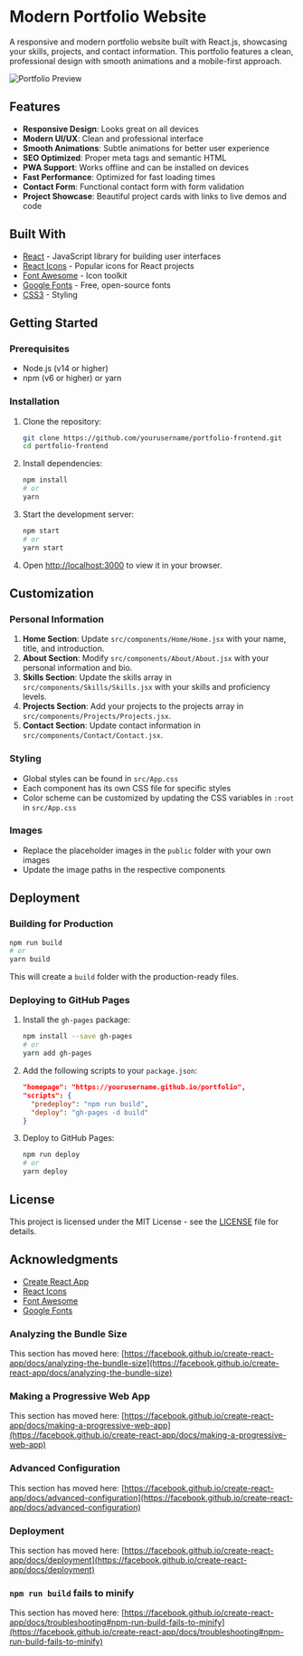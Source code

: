 # Modern Portfolio Website

A responsive and modern portfolio website built with React.js, showcasing your skills, projects, and contact information. This portfolio features a clean, professional design with smooth animations and a mobile-first approach.

![Portfolio Preview](./public/portfolio-preview.png)

## Features

- **Responsive Design**: Looks great on all devices
- **Modern UI/UX**: Clean and professional interface
- **Smooth Animations**: Subtle animations for better user experience
- **SEO Optimized**: Proper meta tags and semantic HTML
- **PWA Support**: Works offline and can be installed on devices
- **Fast Performance**: Optimized for fast loading times
- **Contact Form**: Functional contact form with form validation
- **Project Showcase**: Beautiful project cards with links to live demos and code

## Built With

- [React](https://reactjs.org/) - JavaScript library for building user interfaces
- [React Icons](https://react-icons.github.io/react-icons/) - Popular icons for React projects
- [Font Awesome](https://fontawesome.com/) - Icon toolkit
- [Google Fonts](https://fonts.google.com/) - Free, open-source fonts
- [CSS3](https://developer.mozilla.org/en-US/docs/Web/CSS) - Styling

## Getting Started

### Prerequisites

- Node.js (v14 or higher)
- npm (v6 or higher) or yarn

### Installation

1. Clone the repository:
   ```bash
   git clone https://github.com/yourusername/portfolio-frontend.git
   cd portfolio-frontend
   ```

2. Install dependencies:
   ```bash
   npm install
   # or
   yarn
   ```

3. Start the development server:
   ```bash
   npm start
   # or
   yarn start
   ```

4. Open [http://localhost:3000](http://localhost:3000) to view it in your browser.

## Customization

### Personal Information

1. **Home Section**: Update `src/components/Home/Home.jsx` with your name, title, and introduction.
2. **About Section**: Modify `src/components/About/About.jsx` with your personal information and bio.
3. **Skills Section**: Update the skills array in `src/components/Skills/Skills.jsx` with your skills and proficiency levels.
4. **Projects Section**: Add your projects to the projects array in `src/components/Projects/Projects.jsx`.
5. **Contact Section**: Update contact information in `src/components/Contact/Contact.jsx`.

### Styling

- Global styles can be found in `src/App.css`
- Each component has its own CSS file for specific styles
- Color scheme can be customized by updating the CSS variables in `:root` in `src/App.css`

### Images

- Replace the placeholder images in the `public` folder with your own images
- Update the image paths in the respective components

## Deployment

### Building for Production

```bash
npm run build
# or
yarn build
```

This will create a `build` folder with the production-ready files.

### Deploying to GitHub Pages

1. Install the `gh-pages` package:
   ```bash
   npm install --save gh-pages
   # or
   yarn add gh-pages
   ```

2. Add the following scripts to your `package.json`:
   ```json
   "homepage": "https://yourusername.github.io/portfolio",
   "scripts": {
     "predeploy": "npm run build",
     "deploy": "gh-pages -d build"
   }
   ```

3. Deploy to GitHub Pages:
   ```bash
   npm run deploy
   # or
   yarn deploy
   ```

## License

This project is licensed under the MIT License - see the [LICENSE](LICENSE) file for details.

## Acknowledgments

- [Create React App](https://create-react-app.dev/)
- [React Icons](https://react-icons.github.io/react-icons/)
- [Font Awesome](https://fontawesome.com/)
- [Google Fonts](https://fonts.google.com/)

### Analyzing the Bundle Size

This section has moved here: [https://facebook.github.io/create-react-app/docs/analyzing-the-bundle-size](https://facebook.github.io/create-react-app/docs/analyzing-the-bundle-size)

### Making a Progressive Web App

This section has moved here: [https://facebook.github.io/create-react-app/docs/making-a-progressive-web-app](https://facebook.github.io/create-react-app/docs/making-a-progressive-web-app)

### Advanced Configuration

This section has moved here: [https://facebook.github.io/create-react-app/docs/advanced-configuration](https://facebook.github.io/create-react-app/docs/advanced-configuration)

### Deployment

This section has moved here: [https://facebook.github.io/create-react-app/docs/deployment](https://facebook.github.io/create-react-app/docs/deployment)

### `npm run build` fails to minify

This section has moved here: [https://facebook.github.io/create-react-app/docs/troubleshooting#npm-run-build-fails-to-minify](https://facebook.github.io/create-react-app/docs/troubleshooting#npm-run-build-fails-to-minify)
